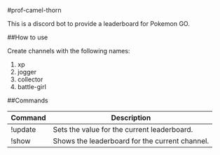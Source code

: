 #prof-camel-thorn

This is a discord bot to provide a leaderboard for Pokemon GO.

##How to use

Create channels with the following names:
1. xp
1. jogger
1. collector
1. battle-girl

##Commands

| Command | Description |
| --- | --- |
| !update <value> | Sets the value for the current leaderboard. |
| !show | Shows the leaderboard for the current channel. |